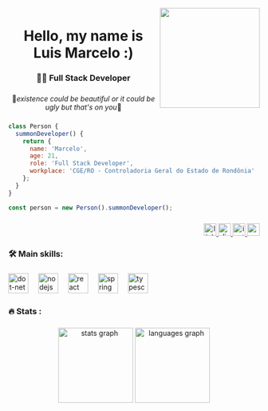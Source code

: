 <br clear="both">

<img align="right" height="200" src="https://media4.giphy.com/media/v1.Y2lkPTc5MGI3NjExcHVkOXlrNGlkZzlrZ2M1NXNidnBsZWR3b3hteTB6cWk0dDY5aDVmaiZlcD12MV9pbnRlcm5hbF9naWZfYnlfaWQmY3Q9Zw/Ogtj2UPi8LPb5WfAMJ/giphy.gif"  />

###

<h1 align="center">Hello, my name is Luis Marcelo :)</h1>

###

<h3 align="center">👨‍💻 Full Stack Developer</h3>

###

<p align="center"> 🧠<i>existence could be beautiful or it could be ugly but that's on you</i>🧠</p>

###

###

```js
class Person {
  summonDeveloper() {
    return {
      name: 'Marcelo',
      age: 21,
      role: 'Full Stack Developer',
      workplace: 'CGE/RO - Controladoria Geral do Estado de Rondônia'
    };
  }
}

const person = new Person().summonDeveloper();
```
###

###
<div align="right">
  <a href="https://www.linkedin.com/in/celodev11/" target="_blank">
    <img src="https://img.shields.io/static/v1?message=LinkedIn&logo=linkedin&label=&color=0077B5&logoColor=white&labelColor=&style=for-the-badge" height="25" alt="linkedin logo"  />
  </a>
  <a href="https://discord.com/users/ 286606665682518016" target="_blank">
    <img src="https://img.shields.io/static/v1?message=Discord&logo=discord&label=&color=7289DA&logoColor=white&labelColor=&style=for-the-badge" height="25" alt="discord logo"  />
  </a>
  <a href="https://www.instagram.com/celo11_/" target="_blank">
    <img src="https://img.shields.io/static/v1?message=Instagram&logo=instagram&label=&color=E4405F&logoColor=white&labelColor=&style=for-the-badge" height="25" alt="instagram logo"  />
  </a>
  <a href="https://mail.google.com/mail/?view=cm&fs=1&to=lmfg10@gmail.com" target="_blank">
    <img src="https://img.shields.io/static/v1?message=Gmail&logo=gmail&label=&color=D14836&logoColor=white&labelColor=&style=for-the-badge" height="25" alt="gmail logo"  />
  </a>
</div>

###

<h3 align="left">🛠 Main skills:</h3>

###

<div align="left">
  <img src="https://skillicons.dev/icons?i=dotnet" height="40" alt="dot-net logo"  />
  <img width="12" />
  <img src="https://skillicons.dev/icons?i=nodejs" height="40" alt="nodejs logo"  />
  <img width="12" />
  <img src="https://skillicons.dev/icons?i=react" height="40" alt="react logo"  />
  <img width="12" />
  <img src="https://skillicons.dev/icons?i=spring" height="40" alt="spring logo"  />
  <img width="12" />
  <img src="https://skillicons.dev/icons?i=ts" height="40" alt="typescript logo"  />
</div>

###

<h3 align="left">🔥  Stats :</h3>

###

<div align="center">
  <img src="https://github-readme-stats.vercel.app/api?username=LuisMFG&hide_title=false&hide_rank=false&show_icons=true&include_all_commits=true&count_private=true&disable_animations=false&theme=codeSTACKr&locale=en&hide_border=false&order=1" height="150" alt="stats graph"  />
  <img src="https://github-readme-stats.vercel.app/api/top-langs?username=LuisMFG&locale=en&hide_title=false&layout=compact&card_width=320&langs_count=5&theme=codeSTACKr&hide_border=false&order=2" height="150" alt="languages graph"  />
</div>

###
